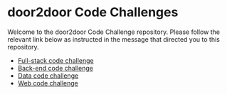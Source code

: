 # door2door Code Challenges

Welcome to the door2door Code Challenge repository. Please follow the relevant link below as instructed in the message that directed you to this repository.

- [Full-stack code challenge](./FULLSTACK.md)
- [Back-end code challenge](./BACKEND.md)
- [Data code challenge](./DATA.md)
- [Web code challenge](./WEB.md)
